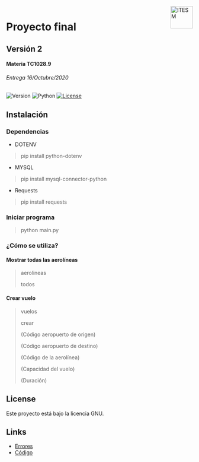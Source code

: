 <a href="#">
    <img src="https://javier.rodriguez.org.mx/itesm/2014/tecnologico-de-monterrey-black.png" alt="ITESM" title="ITESM" align="right" height="60" />
</a>

# Proyecto final
## Versión 2
#### Materia TC1028.9
###### Entrega 16/Octubre/2020

![Version](https://img.shields.io/badge/Version-2-blue)
![Python](https://img.shields.io/badge/python-v3.8+-blue.svg)
[![License](https://img.shields.io/badge/license-GNU-blue)](https://opensource.org/licenses/GPL-3.0)

## Instalación

### Dependencias

* DOTENV 
> pip install python-dotenv
* MYSQL
> pip install mysql-connector-python
* Requests
> pip install requests

### Iniciar programa

> python main.py

### ¿Cómo se utiliza?

#### Mostrar todas las aerolíneas 

> aerolineas
>
> todos

#### Crear vuelo 

> vuelos
>
> crear
>
> (Código aeropuerto de origen)
>
> (Código aeropuerto de destino)
>
> (Código de la aerolínea)
>
> (Capacidad del vuelo)
>
> (Duración)

## License

Este proyecto está bajo la licencia GNU.

## Links

* [Errores](https://github.com/iangg29/ITESM-ProyectoPython/issues)
* [Código](https://github.com/iangg29/ITESM-ProyectoPython)
